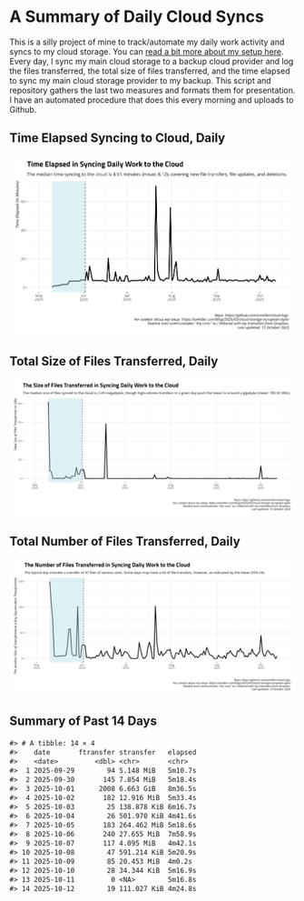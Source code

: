 # A Summary of Daily Cloud Syncs

This is a silly project of mine to track/automate my daily work activity
and syncs to my cloud storage. You can [read a bit more about my setup
here](https://svmiller.com/blog/2025/05/cloud-storage-european-style/).
Every day, I sync my main cloud storage to a backup cloud provider and
log the files transferred, the total size of files transferred, and the
time elapsed to sync my main cloud storage provider to my backup. This
script and repository gathers the last two measures and formats them for
presentation. I have an automated procedure that does this every morning
and uploads to Github.

## Time Elapsed Syncing to Cloud, Daily

![](time-elapsed.png)

## Total Size of Files Transferred, Daily

![](size-transferred.png)

## Total Number of Files Transferred, Daily

![](files-transferred.png)

## Summary of Past 14 Days

    #> # A tibble: 14 × 4
    #>    date       ftransfer stransfer   elapsed
    #>    <date>         <dbl> <chr>       <chr>  
    #>  1 2025-09-29        94 5.148 MiB   5m10.7s
    #>  2 2025-09-30       145 7.854 MiB   5m18.4s
    #>  3 2025-10-01      2008 6.663 GiB   8m36.5s
    #>  4 2025-10-02       182 12.916 MiB  5m33.4s
    #>  5 2025-10-03        25 138.878 KiB 6m16.7s
    #>  6 2025-10-04        26 501.970 KiB 4m41.6s
    #>  7 2025-10-05       183 264.462 MiB 5m18.6s
    #>  8 2025-10-06       240 27.655 MiB  7m58.9s
    #>  9 2025-10-07       117 4.095 MiB   4m42.1s
    #> 10 2025-10-08        47 591.214 KiB 5m20.9s
    #> 11 2025-10-09        85 20.453 MiB  4m0.2s 
    #> 12 2025-10-10        28 34.344 KiB  5m16.9s
    #> 13 2025-10-11         0 <NA>        5m16.8s
    #> 14 2025-10-12        19 111.027 KiB 4m24.8s
